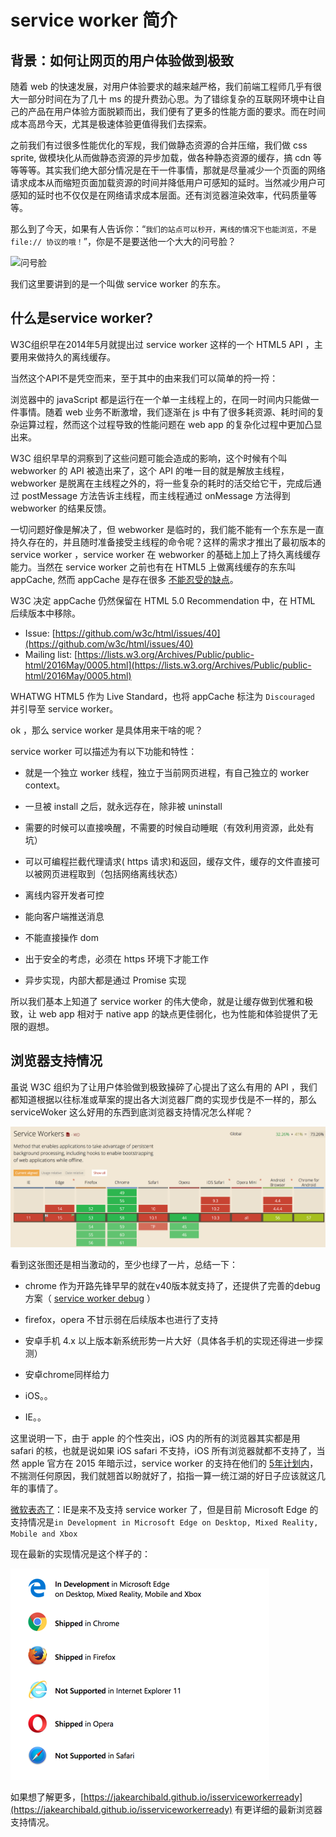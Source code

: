 service worker 简介
===


## 背景：如何让网页的用户体验做到极致

随着 web 的快速发展，对用户体验要求的越来越严格，我们前端工程师几乎有很大一部分时间在为了几十 ms 的提升费劲心思。为了错综复杂的互联网环境中让自己的产品在用户体验方面脱颖而出，我们便有了更多的性能方面的要求。而在时间成本高昂今天，尤其是极速体验更值得我们去探索。

之前我们有过很多性能优化的军规，我们做静态资源的合并压缩，我们做 css sprite, 做模块化从而做静态资源的异步加载，做各种静态资源的缓存，搞 cdn 等等等等。其实我们绝大部分情况是在干一件事情，那就是尽量减少一个页面的网络请求成本从而缩短页面加载资源的时间并降低用户可感知的延时。当然减少用户可感知的延时也不仅仅是在网络请求成本层面。还有浏览器渲染效率，代码质量等等。

那么到了今天，如果有人告诉你：“`我们的站点可以秒开，离线的情况下也能浏览，不是 file:// 协议的哦！`”，你是不是要送他一个大大的问号脸？

![问号脸](https://timgsa.baidu.com/timg?image&quality=80&size=b9999_10000&sec=1493894698909&di=af0d8131b4988261d0769aa4dda47fe9&imgtype=0&src=http%3A%2F%2Fi10.hoopchina.com.cn%2Fhupuapp%2Fbbs%2F600%2F19471600%2Fthread_19471600_20161010154103_s_117261_o_1617512482.png)


我们这里要讲到的是一个叫做 service worker 的东东。


## 什么是service worker?

W3C组织早在2014年5月就提出过 service worker 这样的一个 HTML5 API ，主要用来做持久的离线缓存。

当然这个API不是凭空而来，至于其中的由来我们可以简单的捋一捋：

浏览器中的 javaScript 都是运行在一个单一主线程上的，在同一时间内只能做一件事情。随着 web 业务不断激增，我们逐渐在 js 中有了很多耗资源、耗时间的复杂运算过程，然而这个过程导致的性能问题在 web app 的复杂化过程中更加凸显出来。

W3C 组织早早的洞察到了这些问题可能会造成的影响，这个时候有个叫 webworker 的 API 被造出来了，这个 API 的唯一目的就是解放主线程，webworker 是脱离在主线程之外的，将一些复杂的耗时的活交给它干，完成后通过 postMessage 方法告诉主线程，而主线程通过 onMessage 方法得到 webworker 的结果反馈。

一切问题好像是解决了，但 webworker 是临时的，我们能不能有一个东东是一直持久存在的，并且随时准备接受主线程的命令呢？这样的需求才推出了最初版本的 service worker ，service worker 在 webworker 的基础上加上了持久离线缓存能力。当然在 service worker 之前也有在 HTML5 上做离线缓存的东东叫 appCache, 然而 appCache 是存在很多 [不能忍受的缺点](https://alistapart.com/article/application-cache-is-a-douchebag)。

W3C 决定 appCache 仍然保留在 HTML 5.0 Recommendation 中，在 HTML 后续版本中移除。
- Issue: [https://github.com/w3c/html/issues/40](https://github.com/w3c/html/issues/40)
- Mailing list: [https://lists.w3.org/Archives/Public/public-html/2016May/0005.html](https://lists.w3.org/Archives/Public/public-html/2016May/0005.html)

WHATWG HTML5 作为 Live Standard，也将 appCache 标注为 `Discouraged` 并引导至 service worker。



ok ，那么 service worker 是具体用来干啥的呢？

service worker 可以描述为有以下功能和特性：

- 就是一个独立 worker 线程，独立于当前网页进程，有自己独立的 worker context。

- 一旦被 install 之后，就永远存在，除非被 uninstall

- 需要的时候可以直接唤醒，不需要的时候自动睡眠（有效利用资源，此处有坑）

- 可以可编程拦截代理请求( https 请求)和返回，缓存文件，缓存的文件直接可以被网页进程取到（包括网络离线状态）

- 离线内容开发者可控

- 能向客户端推送消息

- 不能直接操作 dom

- 出于安全的考虑，必须在 https 环境下才能工作

- 异步实现，内部大都是通过 Promise 实现


所以我们基本上知道了 service worker 的伟大使命，就是让缓存做到优雅和极致，让 web app 相对于 native app
的缺点更佳弱化，也为性能和体验提供了无限的遐想。


## 浏览器支持情况

虽说 W3C 组织为了让用户体验做到极致操碎了心提出了这么有用的 API ，我们都知道根据以往标准或草案的提出各大浏览器厂商的实现步伐是不一样的，那么 serviceWoker 这么好用的东西到底浏览器支持情况怎么样呢？


![service worker 浏览器兼容图](./images/compatibility.png)

看到这张图还是相当激动的，至少也绿了一片，总结一下：

- chrome 作为开路先锋早早的就在v40版本就支持了，还提供了完善的debug方案（ [service worker debug](./04-service-worker-debug) ）

- firefox，opera 不甘示弱在后续版本也进行了支持

- 安卓手机 4.x 以上版本新系统形势一片大好（具体各手机的实现还得进一步探测）

- 安卓chrome同样给力

- iOS。。

- IE。。

这里说明一下，由于 apple 的个性突出，iOS 内的所有的浏览器其实都是用 safari 的核，也就是说如果 iOS safari 不支持，iOS 所有浏览器就都不支持了，当然 apple 官方在 2015 年暗示过，service worker 的支持在他们的 [5年计划内](https://trac.webkit.org/wiki/FiveYearPlanFall2015)，不揣测任何原因，我们就翘首以盼就好了，掐指一算一统江湖的好日子应该就这几年的事情了。

[微软表态了](https://developer.microsoft.com/en-us/microsoft-edge/platform/status/serviceworker)：IE是来不及支持 service worker 了，但是目前 Microsoft Edge 的支持情况是`in Development in Microsoft Edge on Desktop, Mixed Reality, Mobile and Xbox`

现在最新的实现情况是这个样子的：

![浏览器最新支持情况配图](./images/lastest_browser.png)

如果想了解更多，[https://jakearchibald.github.io/isserviceworkerready](https://jakearchibald.github.io/isserviceworkerready) 有更详细的最新浏览器支持情况。
